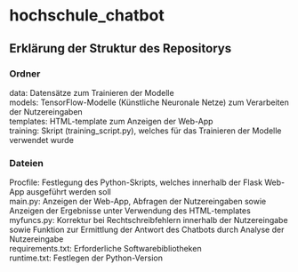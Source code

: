 # hochschule_chatbot

## Erklärung der Struktur des Repositorys

### Ordner
data: Datensätze zum Trainieren der Modelle  
models: TensorFlow-Modelle (Künstliche Neuronale Netze) zum Verarbeiten der Nutzereingaben  
templates: HTML-template zum Anzeigen der Web-App  
training: Skript (training_script.py), welches für das Trainieren der Modelle verwendet wurde  

### Dateien
Procfile: Festlegung des Python-Skripts, welches innerhalb der Flask Web-App ausgeführt werden soll  
main.py: Anzeigen der Web-App, Abfragen der Nutzereingaben sowie Anzeigen der Ergebnisse unter Verwendung des HTML-templates  
myfuncs.py: Korrektur bei Rechtschreibfehlern innerhalb der Nutzereingabe sowie Funktion zur Ermittlung der Antwort des Chatbots durch Analyse der Nutzereingabe  
requirements.txt: Erforderliche Softwarebibliotheken  
runtime.txt: Festlegen der Python-Version  


